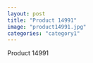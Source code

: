 ```yaml
---
layout: post
title: "Product 14991"
image: "product14991.jpg"
categories: "category1"
---
```

Product 14991
